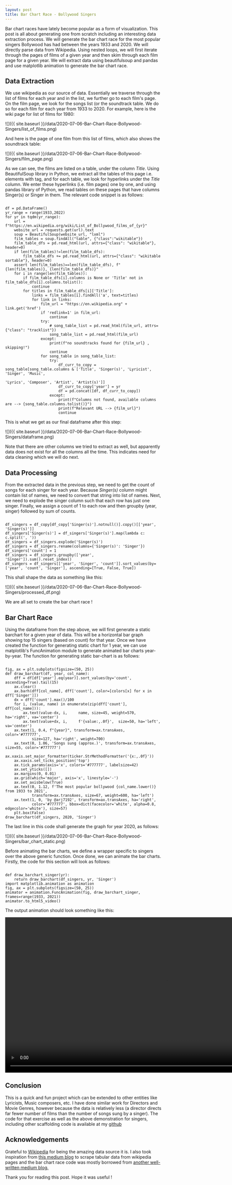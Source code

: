 ```yaml
---
layout: post
title: Bar Chart Race - Bollywood Singers
---
```


Bar chart races have lately become popular as a form of visualization. This post is all about
generating one from scratch including an interesting data extraction process. We 
will generate the bar chart race for the most popular singers Bollywood has had between the years 1933 
and 2020. We will directly parse data from Wikipedia. Using nested loops, we will first iterate 
through the pages of films of a given year and then skim through each film page for a given year. We 
will extract data using beautifulsoup and pandas and use matplotlib animation to generate the bar chart 
race.

## Data Extraction

We use wikipedia as our source of data. Essentially we traverse through the list of films for each year 
and in the list, we further go to each film's page. On the film page, we look for the songs list (or the
soundtrack table. We do so for each film for each year from 1933 to 2020. For example, here is the wiki 
page for list of films for 1980:

![]({{ site.baseurl }}/data/2020-07-06-Bar-Chart-Race-Bollywood-Singers/list_of_films.png)

And here is the page of one film from this list of films, which also shows the soundtrack table:

![]({{ site.baseurl }}/data/2020-07-06-Bar-Chart-Race-Bollywood-Singers/film_page.png)

As we can see, the films are listed on a table, under the column _Title_. Using BeautifulSoup library in 
Python, we extract all the tables of this page i.e. elements with <table> tag, and for each table, we 
look for hyperlinks under the _Title_ column. We enter these hyperlinks (i.e. film pages) one by one, 
and using pandas library of Python, we read tables on these pages that have columns Singer(s) or Singer 
in them. The relevant code snippet is as follows:
 
<pre><code class="python">
df = pd.DataFrame()
yr_range = range(1933,2022)
for yr in tqdm(yr_range):
    url = f"https://en.wikipedia.org/wiki/List_of_Bollywood_films_of_{yr}"
    website_url = requests.get(url).text
    soup = BeautifulSoup(website_url, "lxml")
    film_tables = soup.findAll("table", {"class":"wikitable"})
    film_table_dfs = pd.read_html(url, attrs={"class": "wikitable"}, header=0)
    if len(film_tables)!=len(film_table_dfs):
        film_table_dfs += pd.read_html(url, attrs={"class": "wikitable sortable"}, header=0)
    assert len(film_tables)==len(film_table_dfs), f"{len(film_tables)}, {len(film_table_dfs)}"
    for i in range(len(film_tables)):
        if film_table_dfs[i].columns is None or 'Title' not in film_table_dfs[i].columns.tolist():
            continue
        for titles in film_table_dfs[i]['Title']:
            links = film_tables[i].findAll('a', text=titles)
            for link in links:
                film_url = "https://en.wikipedia.org" + link.get('href')
                if 'redlink=1' in film_url:
                    continue
                try:
                    # song_table_list = pd.read_html(film_url, attrs={"class": "tracklist"})
                    song_table_list = pd.read_html(film_url)
                except:
                    print(f"no soundtracks found for {film_url} , skipping!")
                    continue
                for song_table in song_table_list:
                    try:
                        df_curr_to_copy = song_table[song_table.columns & ['Title', 'Singer(s)', 'Lyricist', 'Singer', 'Music',
                                                                          'Lyrics', 'Composer', 'Artist', 'Artist(s)']]
                        df_curr_to_copy['year'] = yr
                        df = pd.concat([df, df_curr_to_copy])
                    except:
                        print(f"Columns not found, available columns are --> {song_table.columns.tolist()}")
                        print(f"Relevant URL --> {film_url}")
                        continue
</code></pre>

This is what we get as our final dataframe after this step:

![]({{ site.baseurl }}/data/2020-07-06-Bar-Chart-Race-Bollywood-Singers/dataframe.png)

Note that there are other columns we tried to extract as well, but apparently data does not exist for 
all the columns all the time. This indicates need for data cleaning which we will do next.

 
## Data Processing

From the extracted data in the previous step, we need to get the count of songs for each singer for each 
year. Because _Singer(s)_ column might contain list of names, we need to convert that string into list 
of names. Next, we need to explode the singer column such that each row has just one singer. Finally, we
assign a count of 1 to each row and then groupby (year, singer) followed by sum of counts.

<pre><code class="python">
df_singers = df_copy[df_copy['Singer(s)'].notnull()].copy()[['year', 'Singer(s)']]
df_singers['Singer(s)'] = df_singers['Singer(s)'].map(lambda c: c.split(', '))
df_singers = df_singers.explode('Singer(s)')
df_singers = df_singers.rename(columns={'Singer(s)': 'Singer'})
df_singers['count'] = 1
df_singers = df_singers.groupby(['year', 'Singer']).sum().reset_index()
df_singers = df_singers[['year', 'Singer', 'count']].sort_values(by=['year', 'count', 'Singer'], ascending=[True, False, True])
</code></pre>

This shall shape the data as something like this:

![]({{ site.baseurl }}/data/2020-07-06-Bar-Chart-Race-Bollywood-Singers/processed_df.png)

We are all set to create the bar chart race !

## Bar Chart Race 

Using the dataframe from the step above, we will first generate a static barchart for a given year of
data. This will be a horizontal bar graph showing top 15 singers (based on count) for that year. Once
we have created the function for generating static chart for 1 year, we can use matplotlib's FuncAnimation
module to generate animated bar charts year-by-year. The function for generating static bar-chart is as follows:

<pre><code class="python">
fig, ax = plt.subplots(figsize=(50, 25))
def draw_barchart(df, year, col_name):
    dff = df[df['year'].eq(year)].sort_values(by='count', ascending=True).tail(15)
    ax.clear()
    ax.barh(dff[col_name], dff['count'], color=[colors[x] for x in dff['Singer']])
    dx = dff['count'].max()/100
    for i, (value, name) in enumerate(zip(dff['count'], dff[col_name])):
        ax.text(value-dx, i,     name, size=45, weight=570, ha='right', va='center')
        ax.text(value+dx, i,     f'{value:,.0f}',  size=50, ha='left',  va='center')
    ax.text(1, 0.4, f"{year}", transform=ax.transAxes, color='#777777', 
            size=127, ha='right', weight=700)
    ax.text(0, 1.06, 'Songs sung (approx.)', transform=ax.transAxes, size=55, color='#777777')
    ax.xaxis.set_major_formatter(ticker.StrMethodFormatter('{x:,.0f}'))
    ax.xaxis.set_ticks_position('top')
    ax.tick_params(axis='x', colors='#777777', labelsize=42)
    ax.set_yticks([])
    ax.margins(0, 0.01)
    ax.grid(which='major', axis='x', linestyle='-')
    ax.set_axisbelow(True)
    ax.text(0, 1.12, f'The most popular bollywood {col_name.lower()} from 1933 to 2021',
            transform=ax.transAxes, size=67, weight=600, ha='left')
    ax.text(1, 0, 'by @arj7192', transform=ax.transAxes, ha='right',
            color='#777777', bbox=dict(facecolor='white', alpha=0.8, edgecolor='white'), size=57)
    plt.box(False)
draw_barchart(df_singers, 2020, 'Singer')
</code></pre>

The last line in this code shall generate the graph for year 2020, as follows:

![]({{ site.baseurl }}/data/2020-07-06-Bar-Chart-Race-Bollywood-Singers/bar_chart_static.png)

Before animating the bar charts, we define a wrapper specific to singers over the above generic function. 
Once done, we can animate the bar charts. Firstly, the code for this section will look as follows:

<pre><code class="python">
def draw_barchart_singer(yr):
    return draw_barchart(df_singers, yr, 'Singer')
import matplotlib.animation as animation
fig, ax = plt.subplots(figsize=(50, 25))
animator = animation.FuncAnimation(fig, draw_barchart_singer, frames=range(1933, 2021))
animator.to_html5_video()
</code></pre>
 
The output animation should look something like this:
 
 <video width="1040" height="500" autoplay loop>
  <source src="{{ site.baseurl }}/data/2020-07-06-Bar-Chart-Race-Bollywood-Singers/top_bollywood_singers_race.mp4" type="video/mp4">
Your browser does not support the video tag.
</video> 

## Conclusion

This is a quick and fun project which can be extended to other entities like Lyricists, Music composers, 
etc. I have done similar work for Directors and Movie Genres, however because the data is relatively less
(a director directs far fewer number of films than the number of songs sung by a singer). The code
for that exercise as well as the above demonstration for singers, including other scaffolding code is 
available at my [github](https://github.com/arj7192/bollywood_singers_bar_chart_race)

## Acknowledgements

Grateful to [Wikipedia](https://en.wikipedia.org/) for being the amazing data source it is. I also took
inspiration from [this medium blog](https://medium.com/analytics-vidhya/web-scraping-wiki-tables-using-beautifulsoup-and-python-6b9ea26d8722)
 to scrape tabular data from wikipedia pages and the bar chart race code was mostly borrowed from 
 [another well-written medium blog.](https://towardsdatascience.com/bar-chart-race-in-python-with-matplotlib-8e687a5c8a41)


Thank you for reading this post. Hope it was useful !